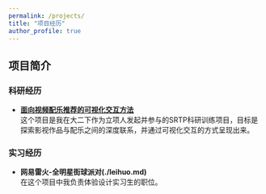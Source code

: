 ```yaml
---
permalink: /projects/
title: "项目经历"
author_profile: true
---
```


## 项目简介

### 科研经历

- **[面向视频配乐推荐的可视化交互方法](./SRTP.md)**  
  这个项目是我在大二下作为立项人发起并参与的SRTP科研训练项目，目标是探索影视作品与配乐之间的深度联系，并通过可视化交互的方式呈现出来。

### 实习经历

- **网易雷火-全明星街球派对(./leihuo.md)**  
  在这个项目中我负责体验设计实习生的职位。

  
